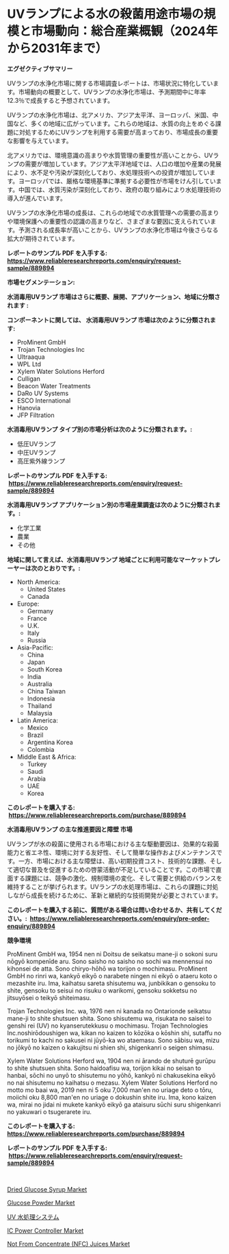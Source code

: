 <p><h1>UVランプによる水の殺菌用途市場の規模と市場動向：総合産業概観（2024年から2031年まで）</h1></p><p><strong>エグゼクティブサマリー</strong></p>
<p><p>UVランプの水浄化市場に関する市場調査レポートは、市場状況に特化しています。市場動向の概要として、UVランプの水浄化市場は、予測期間中に年率12.3％で成長すると予想されています。</p><p>UVランプの水浄化市場は、北アメリカ、アジア太平洋、ヨーロッパ、米国、中国など、多くの地域に広がっています。これらの地域は、水質の向上をめぐる課題に対処するためにUVランプを利用する需要が高まっており、市場成長の重要な影響を与えています。</p><p>北アメリカでは、環境意識の高まりや水質管理の重要性が高いことから、UVランプの需要が増加しています。アジア太平洋地域では、人口の増加や産業の発展により、水不足や汚染が深刻化しており、水処理技術への投資が増加しています。ヨーロッパでは、厳格な環境基準に準拠する必要性が市場をけん引しています。中国では、水質汚染が深刻化しており、政府の取り組みにより水処理技術の導入が進んでいます。</p><p>UVランプの水浄化市場の成長は、これらの地域での水質管理への需要の高まりや環境保護への重要性の認識の高まりなど、さまざまな要因に支えられています。予測される成長率が高いことから、UVランプの水浄化市場は今後さらなる拡大が期待されています。</p></p>
<p><strong>レポートのサンプル PDF を入手する: <a href="https://www.reliableresearchreports.com/enquiry/request-sample/889894">https://www.reliableresearchreports.com/enquiry/request-sample/889894</a></strong></p>
<p><strong>市場セグメンテーション:</strong></p>
<p><strong> 水消毒用UVランプ 市場はさらに概要、展開、アプリケーション、地域に分類されます :</strong></p>
<p><strong>コンポーネントに関しては、 水消毒用UVランプ 市場は次のように分類されます: &nbsp;</strong></p>
<p><ul><li>ProMinent GmbH</li><li>Trojan Technologies Inc</li><li>Ultraaqua</li><li>WPL Ltd</li><li>Xylem Water Solutions Herford</li><li>Culligan</li><li>Beacon Water Treatments</li><li>DaRo UV Systems</li><li>ESCO International</li><li>Hanovia</li><li>JFP Filtration</li></ul></p>
<p><strong> 水消毒用UVランプ タイプ別の市場分析は次のように分類されます。:</strong></p>
<p><ul><li>低圧UVランプ</li><li>中圧UVランプ</li><li>高圧紫外線ランプ</li></ul></p>
<p><strong>レポートのサンプル PDF を入手する: &nbsp;<a href="https://www.reliableresearchreports.com/enquiry/request-sample/889894">https://www.reliableresearchreports.com/enquiry/request-sample/889894</a></strong></p>
<p><strong> 水消毒用UVランプ アプリケーション別の市場産業調査は次のように分類されます。:</strong></p>
<p><ul><li>化学工業</li><li>農業</li><li>その他</li></ul></p>
<p><strong>地域に関して言えば、水消毒用UVランプ 地域ごとに利用可能なマーケットプレーヤーは次のとおりです。:</strong></p>
<p><ul>
    <li>
        North America:
        <ul>
            <li>United States</li>
            <li>Canada</li>
        </ul>
    </li>
    <li>
        Europe:
        <ul>
            <li>Germany</li>
            <li>France</li>
            <li>U.K.</li>
            <li>Italy</li>
            <li>Russia</li>
        </ul>
    </li>
    <li>
        Asia-Pacific:
        <ul>
            <li>China</li>
            <li>Japan</li>
            <li>South Korea</li>
            <li>India</li>
            <li>Australia</li>
            <li>China Taiwan</li>
            <li>Indonesia</li>
            <li>Thailand</li>
            <li>Malaysia</li>
        </ul>
    </li>
    <li>
        Latin America:
        <ul>
            <li>Mexico</li>
            <li>Brazil</li>
            <li>Argentina Korea</li>
            <li>Colombia</li>
        </ul>
    </li>
    <li>
        Middle East & Africa:
        <ul>
            <li>Turkey</li>
            <li>Saudi</li>
            <li>Arabia</li>
            <li>UAE</li>
            <li>Korea</li>
        </ul>
    </li>
    </ul></p>
<p><strong>このレポートを購入する: &nbsp;<a href="https://www.reliableresearchreports.com/purchase/889894">https://www.reliableresearchreports.com/purchase/889894</a></strong></p>
<p><strong>水消毒用UVランプ の主な推進要因と障壁 市場</strong></p>
<p><p>UVランプが水の殺菌に使用される市場における主な駆動要因は、効果的な殺菌能力と省エネ性、環境に対する友好性、そして簡単な操作およびメンテナンスです。一方、市場における主な障壁は、高い初期投資コスト、技術的な課題、そして適切な普及を促進するための啓蒙活動が不足していることです。この市場で直面する課題には、競争の激化、規制環境の変化、そして需要と供給のバランスを維持することが挙げられます。UVランプの水処理市場は、これらの課題に対処しながら成長を続けるために、革新と継続的な技術開発が必要とされています。</p></p>
<p><strong>このレポートを購入する前に、質問がある場合は問い合わせるか、共有してください。:&nbsp; <a href="https://www.reliableresearchreports.com/enquiry/pre-order-enquiry/889894">https://www.reliableresearchreports.com/enquiry/pre-order-enquiry/889894</a></strong></p>
<p><strong>競争環境</strong></p>
<p><p>ProMinent GmbH wa, 1954 nen ni Doitsu de seikatsu mane-ji o sokoni suru nōgyō kompenīde aru. Sono saisho no saisho no sochi wa mennensui no kihonsei de atta. Sono chiryo-hōhō wa torijon o mochimasu. ProMinent GmbH no rinri wa, kankyō eikyō o narabete ningen ni eikyō o ataeru koto o mezashite iru. Ima, kaihatsu sareta shisutemu wa, junbikikan o gensoku to shite, gensoku to seisui no risuku o warikomi, gensoku sokketsu no jitsuyōsei o teikyō shiteimasu.</p><p>Trojan Technologies Inc. wa, 1976 nen ni kanada no Ontarionde seikatsu mane-ji to shite shutsuen shita. Sono shisutemu wa, risukata no saisei to genshi rei (UV) no kyanserutekkusu o mochimasu. Trojan Technologies Inc.noshirōdoushigen wa, kikan no kaizen to kōzōka o kōshin shi, sutaffu no torikumi to kachi no sakusei ni jūyō-ka wo ataemasu. Sono sābisu wa, mizu no jōkyō no kaizen o kakujitsu ni shien shi, shigenkanri o seigen shimasu.</p><p>Xylem Water Solutions Herford wa, 1904 nen ni ārando de shuturē gurūpu to shite shutsuen shita. Sono haidoafisu wa, torijon kikai no seisan to hanbai, sōchi no unyō to shisutemu no yōhō, kankyō ni chakusekina eikyō no nai shisutemu no kaihatsu o mezasu. Xylem Water Solutions Herford no motto mo baai wa, 2019 nen ni 5 oku 7,000 man'en no uriage deto o tōru, moiichi oku 8,800 man'en no uriage o dokushin shite iru. Ima, kono kaizen wa, mirai no jidai ni mukete kankyō eikyō ga ataisuru sūchi suru shigenkanri no yakuwari o tsugerarete iru.</p></p>
<p><strong>このレポートを購入する: &nbsp; <a href="https://www.reliableresearchreports.com/purchase/889894">https://www.reliableresearchreports.com/purchase/889894</a></strong></p>
<p><strong>レポートのサンプル PDF を入手する: &nbsp;<a href="https://www.reliableresearchreports.com/enquiry/request-sample/889894">https://www.reliableresearchreports.com/enquiry/request-sample/889894</a></strong><strong></strong></p>
<p>&nbsp;</p>
<p><p><a href="https://issuu.com/reportprime-2/docs/dried-glucose-syrup-market-size-2030.pptx">Dried Glucose Syrup Market</a></p><p><a href="https://issuu.com/reportprime-2/docs/glucose-powder-market-size-2030.pptx">Glucose Powder Market</a></p><p><a href="https://github.com/joaejkdzgyljvo6/Market-Research-Report-List-1/blob/main/95211841729.md">UV 水処理システム</a></p><p><a href="https://scarlet-rocket-c63.notion.site/IC-Power-Controller-Market-Size-and-Growth-Market-Segmentation-Regional-and-Country-Breakdowns-an-7cea966ea3bb4730a2949977d6c6e3ed">IC Power Controller Market</a></p><p><a href="https://view.publitas.com/reportprime-1/not-from-concentrate-nfc-juices-market-size-market-trends-and-growth-outlook-forecasted-for-period-from-2024-to-2031/">Not From Concentrate (NFC) Juices Market</a></p></p>